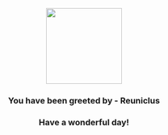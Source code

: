 <p align="center">
    <img src="https://raw.githubusercontent.com/PokeAPI/sprites/master/sprites/pokemon/579.png" width="150" height="150">
</p>
<h3 align="center">You have been greeted by - <b>Reuniclus</b></h3>
<h3 align="center">Have a wonderful day!</h3>
